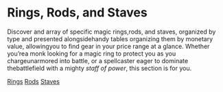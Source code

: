 # Rings, Rods, and Staves

Discover and array of specific magic rings,rods, and staves, organized by type and presented alongsidehandy tables organizing them by monetary value, allowingyou to find gear in your price range at a glance. Whether you’rea monk looking for a magic ring to protect you as you chargeunarmored into battle, or a spellcaster eager to dominate thebattlefield with a mighty _staff of power_, this section is for you.

[Rings](ultimateEquipment/ringsRodsStaves/rings) [Rods](ultimateEquipment/ringsRodsStaves/rods) [Staves](ultimateEquipment/ringsRodsStaves/staves)

